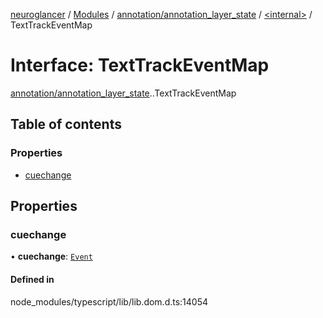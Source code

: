 [neuroglancer](../README.md) / [Modules](../modules.md) / [annotation/annotation\_layer\_state](../modules/annotation_annotation_layer_state.md) / [<internal\>](../modules/annotation_annotation_layer_state._internal_.md) / TextTrackEventMap

# Interface: TextTrackEventMap

[annotation/annotation_layer_state](../modules/annotation_annotation_layer_state.md).[<internal>](../modules/annotation_annotation_layer_state._internal_.md).TextTrackEventMap

## Table of contents

### Properties

- [cuechange](annotation_annotation_layer_state._internal_.TextTrackEventMap.md#cuechange)

## Properties

### cuechange

• **cuechange**: [`Event`](../modules/annotation_annotation_layer_state._internal_.md#event)

#### Defined in

node_modules/typescript/lib/lib.dom.d.ts:14054
